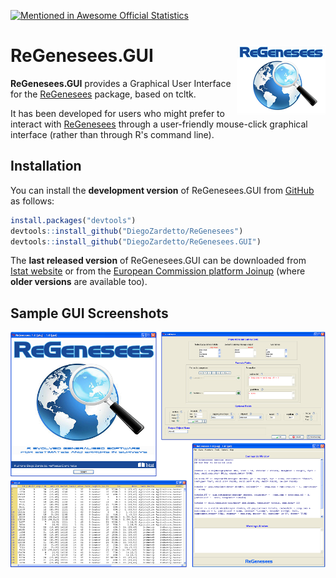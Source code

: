 [![Mentioned in Awesome Official Statistics ](https://awesome.re/mentioned-badge.svg)](http://www.awesomeofficialstatistics.org)

# ReGenesees.GUI <img src="ReGenesees_LOGO_small.png" align="right" alt="" />

**ReGenesees.GUI** provides a Graphical User Interface for the [ReGenesees](https://github.com/DiegoZardetto/ReGenesees) package, based on tcltk.

It has been developed for users who might prefer to interact with [ReGenesees](https://github.com/DiegoZardetto/ReGenesees) through a user-friendly mouse-click graphical interface (rather than through R's command line).


## Installation
You can install the **development version** of ReGenesees.GUI from [GitHub](https://github.com/DiegoZardetto/ReGenesees.GUI) as follows:

```r
install.packages("devtools")
devtools::install_github("DiegoZardetto/ReGenesees")
devtools::install_github("DiegoZardetto/ReGenesees.GUI")
```

The **last released version** of ReGenesees.GUI can be downloaded from [Istat website](https://www.istat.it/en/tools/methods-and-it-tools/processing-tools/regenesees) or from the [European Commission platform Joinup]( https://joinup.ec.europa.eu/solution/regenesees-system/releases) (where **older versions** are available too).


## Sample GUI Screenshots

<img src="GUIscreenshot.png" align="left" alt="" />